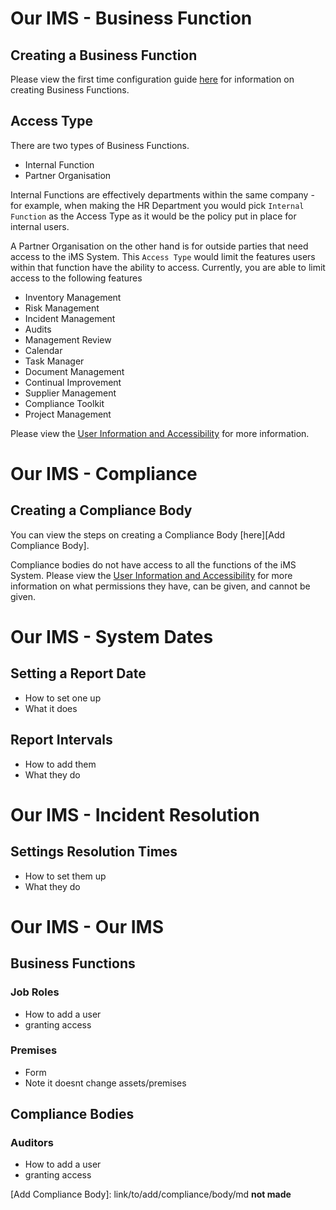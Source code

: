 # Our IMS - Business Function

## Creating a Business Function

Please view the first time configuration guide [here][First Time Configuration] for information on creating Business Functions.

## Access Type

There are two types of Business Functions.
+ Internal Function
+ Partner Organisation

Internal Functions are effectively departments within the same company - for example, when making the HR Department you would pick `Internal Function` as the Access Type as it would be the policy put in place for internal users. 

A Partner Organisation on the other hand is for outside parties that need access to the iMS System. This `Access Type` would limit the features users within that function have the ability to access. Currently, you are able to limit access to the following features

+ Inventory Management
+ Risk Management
+ Incident Management
+ Audits
+ Management Review
+ Calendar
+ Task Manager
+ Document Management
+ Continual Improvement
+ Supplier Management
+ Compliance Toolkit
+ Project Management

Please view the [User Information and Accessibility][Info] for more information.

# Our IMS - Compliance

## Creating a Compliance Body

You can view the steps on creating a Compliance Body [here][Add Compliance Body].

Compliance bodies do not have access to all the functions of the iMS System. Please view the [User Information and Accessibility][Info] for more information on what permissions they have, can be given, and cannot be given.

# Our IMS - System Dates

## Setting a Report Date
+ How to set one up
+ What it does

## Report Intervals
+ How to add them
+ What they do

# Our IMS - Incident Resolution

## Settings Resolution Times
+ How to set them up
+ What they do

# Our IMS - Our IMS

## Business Functions

### Job Roles
+ How to add a user
+ granting access

### Premises
+ Form
+ Note it doesnt change assets/premises

## Compliance Bodies

### Auditors
+ How to add a user
+ granting access









[First Time Configuration]: link/to/intro/md "First Time Configuration"
[Info]: link/to/info/md "User Information and Accessibility"
[Add Compliance Body]: link/to/add/compliance/body/md **not made**